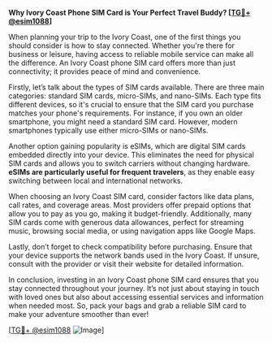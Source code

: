 **Why Ivory Coast Phone SIM Card is Your Perfect Travel Buddy? [[TG💪+ @esim1088](https://t.me/s/esim1088)]**

When planning your trip to the Ivory Coast, one of the first things you should consider is how to stay connected. Whether you're there for business or leisure, having access to reliable mobile service can make all the difference. An Ivory Coast phone SIM card offers more than just connectivity; it provides peace of mind and convenience.

Firstly, let’s talk about the types of SIM cards available. There are three main categories: standard SIM cards, micro-SIMs, and nano-SIMs. Each type fits different devices, so it's crucial to ensure that the SIM card you purchase matches your phone's requirements. For instance, if you own an older smartphone, you might need a standard SIM card. However, modern smartphones typically use either micro-SIMs or nano-SIMs.

Another option gaining popularity is eSIMs, which are digital SIM cards embedded directly into your device. This eliminates the need for physical SIM cards and allows you to switch carriers without changing hardware. **eSIMs are particularly useful for frequent travelers**, as they enable easy switching between local and international networks.

When choosing an Ivory Coast SIM card, consider factors like data plans, call rates, and coverage areas. Most providers offer prepaid options that allow you to pay as you go, making it budget-friendly. Additionally, many SIM cards come with generous data allowances, perfect for streaming music, browsing social media, or using navigation apps like Google Maps.

Lastly, don’t forget to check compatibility before purchasing. Ensure that your device supports the network bands used in the Ivory Coast. If unsure, consult with the provider or visit their website for detailed information.

In conclusion, investing in an Ivory Coast phone SIM card ensures that you stay connected throughout your journey. It’s not just about staying in touch with loved ones but also about accessing essential services and information when needed most. So, pack your bags and grab a reliable SIM card to make your adventure smoother than ever!

[[TG💪+ @esim1088](https://t.me/s/esim1088) ![Image](https://i.postimg.cc/Y0z9fWf4/image.png)]